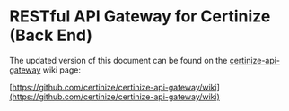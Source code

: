 # RESTful API Gateway for Certinize (Back End)

The updated version of this document can be found on the [certinize-api-gateway](https://github.com/certinize/certinize-api-gateway) wiki page:

[https://github.com/certinize/certinize-api-gateway/wiki](https://github.com/certinize/certinize-api-gateway/wiki)
